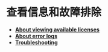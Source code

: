 # 查看信息和故障排除

- **[About viewing available licenses](https://www.ibm.com/support/knowledgecenter/SSWRJV_10.1.0/license_scheduler/view_available_licenses.html?view=kc)**
- **[About error logs](https://www.ibm.com/support/knowledgecenter/SSWRJV_10.1.0/license_scheduler/error_logs.html?view=kc)**
- **[Troubleshooting](https://www.ibm.com/support/knowledgecenter/SSWRJV_10.1.0/license_scheduler/troubleshooting.html?view=kc)**